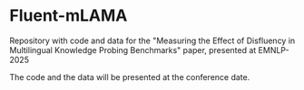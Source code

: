 # Fluent-mLAMA
Repository with code and data for the "Measuring the Effect of Disfluency in Multilingual Knowledge Probing Benchmarks" paper, presented at EMNLP-2025

The code and the data will be presented at the conference date.

